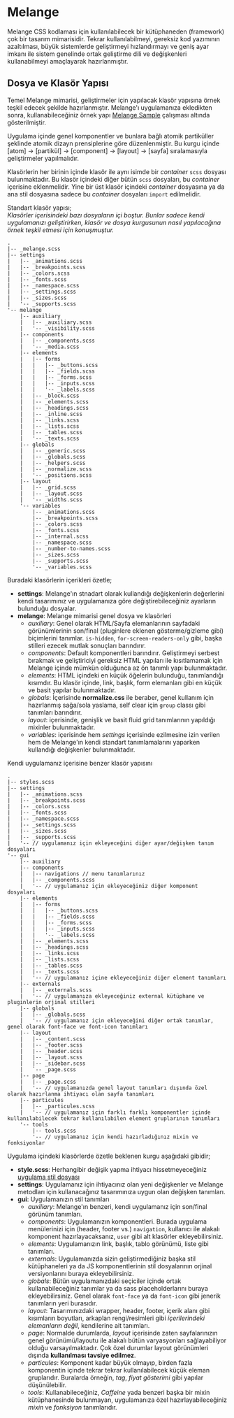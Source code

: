 # Melange
Melange CSS kodlaması için kullanılabilecek bir kütüphaneden (framework) çok bir tasarım mimarisidir. Tekrar kullanılabilmeyi, gereksiz kod yazımının azaltılması, büyük sistemlerde geliştirmeyi hızlandırmayı ve geniş ayar imkanı ile sistem genelinde ortak geliştirme dili ve değişkenleri kullanabilmeyi amaçlayarak hazırlanmıştır.

## Dosya ve Klasör Yapısı
Temel Melange mimarisi, geliştirmeler için yapılacak klasör yapısına örnek teşkil edecek şekilde hazırlanmıştır. Melange'ı uygulamanıza ekledikten sonra, kullanabileceğiniz örnek yapı [Melange Sample](https://github.com/bcinarli/melange-sample/tree/master/source/scss) çalışması altında gösterilmiştir.

Uygulama içinde genel komponentler ve bunlara bağlı atomik partiküller şeklinde atomik dizayn prensiplerine göre düzenlenmiştir. Bu kurgu içinde [atom] -> [partikül] -> [component] -> [layout] -> [sayfa] sıralamasıyla geliştirmeler yapılmalıdır.

Klasörlerin her birinin içinde klasör ile aynı isimde bir _container_ `scss` dosyası bulunmaktadır. Bu klasör içindeki diğer bütün `scss` dosyaları, bu _container_ içerisine eklenmelidir. Yine bir üst klasör içindeki _container_ dosyasına ya da ana stil dosyasına sadece bu _container_ dosyaları `import` edilmelidir.

Standart klasör yapısı;  
_Klasörler içerisindeki bazı dosyaların içi boştur. Bunlar sadece kendi uygulamanızı geliştirirken, klasör ve dosya kurgusunun nasıl yapılacağına örnek teşkil etmesi için konuşmuştur._
```
.  
|-- _melange.scss  
|-- settings  
|   |-- _animations.scss  
|   |-- _breakpoints.scss  
|   |-- _colors.scss  
|   |-- _fonts.scss  
|   |-- _namespace.scss  
|   |-- _settings.scss  
|   |-- _sizes.scss  
|   '-- _supports.scss  
'-- melange  
    |-- auxiliary
    |   |-- _auxiliary.scss  
    |   '-- _visibility.scss
    |-- components  
    |   |-- _components.scss
    |   '-- _media.scss
    |-- elements  
    |   |-- forms
    |   |   |-- _buttons.scss
    |   |   |-- _fields.scss
    |   |   |-- _forms.scss
    |   |   |-- _inputs.scss
    |   |   '-- _labels.scss
    |   |-- _block.scss
    |   |-- _elements.scss
    |   |-- _headings.scss
    |   |-- _inline.scss
    |   |-- _links.scss
    |   |-- _lists.scss
    |   |-- _tables.scss
    |   '-- _texts.scss
    |-- globals  
    |   |-- _generic.scss
    |   |-- _globals.scss
    |   |-- _helpers.scss
    |   |-- _normalize.scss
    |   '-- _positions.scss
    |-- layout  
    |   |-- _grid.scss
    |   |-- _layout.scss
    |   '-- _widths.scss
    '-- variables 
        |-- _animations.scss
        |-- _breakpoints.scss
        |-- _colors.scss
        |-- _fonts.scss
        |-- _internal.scss
        |-- _namespace.scss
        |-- _number-to-names.scss
        |-- _sizes.scss
        |-- _supports.scss
        '-- _variables.scss
```
Buradaki klasörlerin içerikleri özetle;
* __settings__: Melange'ın stnadart olarak kullandığı değişkenlerin değerlerini kendi tasarımınız ve uygulamanıza göre değiştirebileceğiniz ayarların bulunduğu dosyalar.
* __melange__: Melange mimarisi genel dosya ve klasörleri
  * _auxiliary_: Genel olarak HTML/Sayfa elemanlarının sayfadaki görünümlerinin son/final (pluginlere eklenen gösterme/gizleme gibi) biçimlerini tanımlar. `is-hidden`, `for-screen-readers-only` gibi, başka stilleri ezecek mutlak sonuçları barındırır.
  * _components_: Default komponentleri barındırır. Geliştirmeyi serbest bırakmak ve geliştiriciyi gereksiz HTML yapıları ile kısıtlamamak için Melange içinde mümkün olduğunca az ön tanımlı yapı bulunmaktadır. 
  * _elements_: HTML içindeki en küçük öğelerin bulunduğu, tanımlandığı kısımdır. Bu klasör içinde, link, başlık, form elemanları gibi en küçük ve basit yapılar bulunmaktadır.
  * _globals_: İçerisinde __normalize.css__ ile beraber, genel kullanım için hazırlanmış sağa/sola yaslama, self clear için `group` classı gibi tanımları barındırır.
  * _layout_: içerisinde, genişlik ve basit fluid grid tanımlarının yapıldığı mixinler bulunmaktadır.
  * _variables_: içerisinde hem _settings_ içerisinde ezilmesine izin verilen hem de Melange'ın kendi standart tanımlamalarını yaparken kullandığı değişkenler bulunmaktadır.

Kendi uygulamanız içerisine benzer klasör yapısını
```
.  
|-- styles.scss  
|-- settings  
|   |-- _animations.scss  
|   |-- _breakpoints.scss  
|   |-- _colors.scss  
|   |-- _fonts.scss  
|   |-- _namespace.scss  
|   |-- _settings.scss  
|   |-- _sizes.scss  
|   |-- _supports.scss  
|   '-- // uygulamanız için ekleyeceğini diğer ayar/değişken tanım dosyaları
'-- gui  
    |-- auxiliary  
    |-- components  
    |   |-- navigations // menu tanımlarınız
    |   |-- _components.scss
    |   '-- // uygulamanız için ekleyeceğiniz diğer komponent dosyaları
    |-- elements  
    |   |-- forms
    |   |   |-- _buttons.scss
    |   |   |-- _fields.scss
    |   |   |-- _forms.scss
    |   |   |-- _inputs.scss
    |   |   '-- _labels.scss
    |   |-- _elements.scss
    |   |-- _headings.scss
    |   |-- _links.scss
    |   |-- _lists.scss
    |   |-- _tables.scss
    |   |-- _texts.scss
    |   '-- // uygulamanız içine ekleyeceğiniz diğer element tanımları
    |-- externals
    |   |-- _externals.scss
    |   '-- // uygulamanıza ekleyeceğiniz external kütüphane ve pluginlerin orjinal stilleri
    |-- globals  
    |   |-- _globals.scss
    |   '-- // uygulamanız için ekleyeceğini diğer ortak tanımlar, genel olarak font-face ve font-icon tanımları
    |-- layout
    |   |-- _content.scss
    |   |-- _footer.scss
    |   |-- _header.scss
    |   |-- _layout.scss
    |   |-- _sidebar.scss
    |   `-- _page.scss
    |-- page
    |   |-- _page.scss
    |   '-- // uygulamanızda genel layout tanımları dışında özel olarak hazırlanma ihtiyacı olan sayfa tanımları
    |-- particules
    |   |-- _particules.scss
    |   '-- // uygulamanız için farklı farklı komponentler içinde kullanılabilecek tekrar kullanılabilen element gruplarının tanımları
    '-- tools 
        |-- tools.scss
        '-- // uygulamanız için kendi hazırladığınız mixin ve fonksiyonlar
```
Uygulama içindeki klasörlerde özetle beklenen kurgu aşağıdaki gibidir;
* __style.scss__: Herhangibir değişik yapma ihtiyacı hissetmeyeceğiniz [uygulama stil dosyası](https://github.com/bcinarli/melange-sample/blob/master/source/scss/styles.scss)
* __settings__: Uygulamanız için ihtiyacınız olan yeni değişkenler ve Melange metodları için kullanacağınız tasarımınıza uygun olan değişken tanımları.
* __gui__: Uygulamanızın stil tanımları
  * _auxiliary_: Melange'ın benzeri, kendi uygulamanız için son/final görünüm tanımları.
  * _components_: Uygulamanızın komponentleri. Burada uygulama menülerinizi için (header, footer vs.) `navigation`, kullanıcı ile alakalı komponent hazırlayacaksanız, `user` gibi alt klasörler ekleyebilirsiniz.
  * _elements_: Uygulamanızın link, başlık, tablo görünümü, liste gibi tanımları.
  * _externals_: Uygulamanızda sizin geliştirmediğiniz başka stil kütüphaneleri ya da JS komponentlerinin stil dosyalarının orjinal versiyonlarını buraya ekleyebilirsiniz.
  * _globals_: Bütün uygulamanızdaki seçiciler içinde ortak kullanabileceğiniz tanımlar ya da sass placeholderlarını buraya ekleyebilirsiniz. Genel olarak `font-face` ya da `font-icon` gibi jenerik tanımların yeri burasıdır.
  * _layout_: Tasarımınızdaki wrapper, header, footer, içerik alanı gibi kısımların boyutları, arkaplan rengi/resimleri gibi _içerilerindeki elemanların değil_, kendilerine ait tanımları.
  * _page_: Normalde durumlarda, _layout_ içerisinde zaten sayfalarınızın genel görünümü/layoutu ile alakalı bütün varyasyonları sağlayabiliyor olduğu varsayılmaktadır. Çok özel durumlar layout görünümleri dışında __kullanılması tavsiye edilmez__.
  * _particules_: Komponent kadar büyük olmayıp, birden fazla komponentin içinde tekrar tekrar kullanılabilecek küçük eleman gruplarıdır. Buralarda örneğin, _tag_, _fiyat gösterimi_ gibi yapılar düşünülebilir.
  * _tools_: Kullanabileceğiniz, _Caffeine_ yada benzeri başka bir mixin kütüphanesinde bulunmayan, uygulamanıza özel hazırlayabileceğiniz _mixin_ ve _fonksiyon_ tanımlarıdır.
